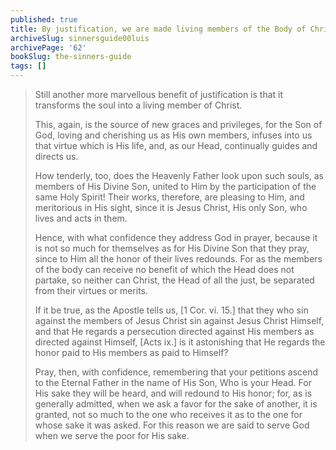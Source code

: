 ```yaml
---
published: true
title: By justification, we are made living members of the Body of Christ, and may confidently ask for whatever we need for His sake and benefit
archiveSlug: sinnersguide00luis
archivePage: '62'
bookSlug: the-sinners-guide
tags: []
---
```


> Still another more marvellous benefit of justification is that it transforms the soul into a living member of Christ.
>
> This, again, is the source of new graces and privileges, for the Son of God, loving and cherishing us as His own members, infuses into us that virtue which is His life, and, as our Head, continually guides and directs us.
>
> How tenderly, too, does the Heavenly Father look upon such souls, as members of His Divine Son, united to Him by the participation of the same Holy Spirit! Their works, therefore, are pleasing to Him, and meritorious in His sight, since it is Jesus Christ, His only Son, who lives and acts in them.
>
> Hence, with what confidence they address God in prayer, because it is not so much for themselves as for His Divine Son that they pray, since to Him all the honor of their lives redounds. For as the members of the body can receive no benefit of which the Head does not partake, so neither can Christ, the Head of all the just, be separated from their virtues or merits.
>
> If it be true, as the Apostle tells us, [1 Cor. vi. 15.] that they who sin against the members of Jesus Christ sin against Jesus Christ Himself, and that He regards a persecution directed against His members as directed against Himself, [Acts ix.] is it astonishing that He regards the honor paid to His members as paid to Himself?
>
> Pray, then, with confidence, remembering that your petitions ascend to the Eternal Father in the name of His Son, Who is your Head. For His sake they will be heard, and will redound to His honor; for, as is generally admitted, when we ask a favor for the sake of another, it is granted, not so much to the one who receives it as to the one for whose sake it was asked. For this reason we are said to serve God when we serve the poor for His sake.
